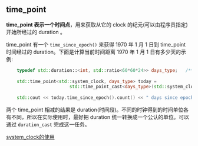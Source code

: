 
## time_point

**time_point 表示一个时间点**，用来获取从它的 clock 的纪元(可以由程序员指定)开始所经过的 duration 。

time_point 有一个 `time_since_epoch()` 来获得 1970 年 1 月 1 日到 time_point 时间经过的 duration。下面是计算当前时间距离 1970 年 1 月 1 日有多少天的示例:
```c++
    typedef std::duration::<int, std::ratio<60*60*24>> days_type;   /** 以 86400 秒(即一天)为一个周期 */
    
    std::time_point<std::system_clock, days_type> today = 
                        std::time_point_cast<days_type>(std::system_clock::now());
    
    std::cout << today.time_since_epoch().count() << " days since epoch" << std::endl;
```

两个 time_point 相减的结果是 duration(时间段)。不同的时钟得到的时间单位各有不同，所以在实际使用时，最好把 duration 统一转换成一个公认的单位。可以通过 `duration_cast` 完成这一任务。
  
[system_clock的使用](02-time_point/system_clock.cpp)
